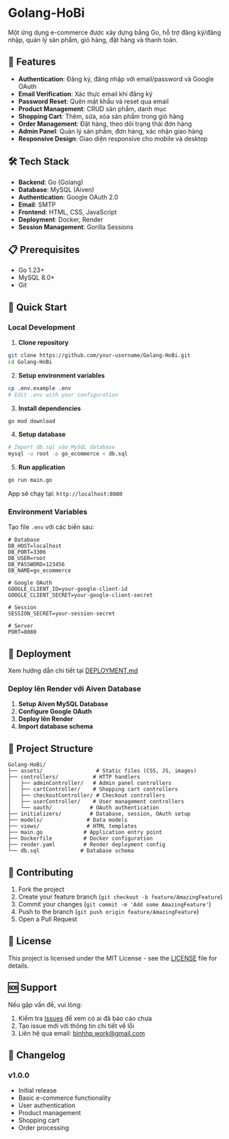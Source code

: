 # Golang-HoBi

Một ứng dụng e-commerce được xây dựng bằng Go, hỗ trợ đăng ký/đăng nhập, quản lý sản phẩm, giỏ hàng, đặt hàng và thanh toán.

## 🚀 Features

- **Authentication**: Đăng ký, đăng nhập với email/password và Google OAuth
- **Email Verification**: Xác thực email khi đăng ký
- **Password Reset**: Quên mật khẩu và reset qua email
- **Product Management**: CRUD sản phẩm, danh mục
- **Shopping Cart**: Thêm, sửa, xóa sản phẩm trong giỏ hàng
- **Order Management**: Đặt hàng, theo dõi trạng thái đơn hàng
- **Admin Panel**: Quản lý sản phẩm, đơn hàng, xác nhận giao hàng
- **Responsive Design**: Giao diện responsive cho mobile và desktop

## 🛠 Tech Stack

- **Backend**: Go (Golang)
- **Database**: MySQL (Aiven)
- **Authentication**: Google OAuth 2.0
- **Email**: SMTP
- **Frontend**: HTML, CSS, JavaScript
- **Deployment**: Docker, Render
- **Session Management**: Gorilla Sessions

## 📋 Prerequisites

- Go 1.23+
- MySQL 8.0+
- Git

## 🚀 Quick Start

### Local Development

1. **Clone repository**

```bash
git clone https://github.com/your-username/Golang-HoBi.git
cd Golang-HoBi
```

2. **Setup environment variables**

```bash
cp .env.example .env
# Edit .env with your configuration
```

3. **Install dependencies**

```bash
go mod download
```

4. **Setup database**

```bash
# Import db.sql vào MySQL database
mysql -u root -p go_ecommerce < db.sql
```

5. **Run application**

```bash
go run main.go
```

App sẽ chạy tại: `http://localhost:8080`

### Environment Variables

Tạo file `.env` với các biến sau:

```env
# Database
DB_HOST=localhost
DB_PORT=3306
DB_USER=root
DB_PASSWORD=123456
DB_NAME=go_ecommerce

# Google OAuth
GOOGLE_CLIENT_ID=your-google-client-id
GOOGLE_CLIENT_SECRET=your-google-client-secret

# Session
SESSION_SECRET=your-session-secret

# Server
PORT=8080
```

## 🚀 Deployment

Xem hướng dẫn chi tiết tại [DEPLOYMENT.md](./DEPLOYMENT.md)

### Deploy lên Render với Aiven Database

1. **Setup Aiven MySQL Database**
2. **Configure Google OAuth**
3. **Deploy lên Render**
4. **Import database schema**

## 📁 Project Structure

```
Golang-HoBi/
├── assets/                 # Static files (CSS, JS, images)
├── controllers/           # HTTP handlers
│   ├── adminController/   # Admin panel controllers
│   ├── cartController/    # Shopping cart controllers
│   ├── checkoutController/ # Checkout controllers
│   ├── userController/    # User management controllers
│   └── oauth/            # OAuth authentication
├── initializers/         # Database, session, OAuth setup
├── models/              # Data models
├── views/               # HTML templates
├── main.go             # Application entry point
├── Dockerfile          # Docker configuration
├── render.yaml         # Render deployment config
└── db.sql             # Database schema
```

## 🤝 Contributing

1. Fork the project
2. Create your feature branch (`git checkout -b feature/AmazingFeature`)
3. Commit your changes (`git commit -m 'Add some AmazingFeature'`)
4. Push to the branch (`git push origin feature/AmazingFeature`)
5. Open a Pull Request

## 📝 License

This project is licensed under the MIT License - see the [LICENSE](LICENSE) file for details.

## 🆘 Support

Nếu gặp vấn đề, vui lòng:

1. Kiểm tra [Issues](../../issues) để xem có ai đã báo cáo chưa
2. Tạo issue mới với thông tin chi tiết về lỗi
3. Liên hệ qua email: binhhp.work@gmail.com

## 🔄 Changelog

### v1.0.0

- Initial release
- Basic e-commerce functionality
- User authentication
- Product management
- Shopping cart
- Order processing
